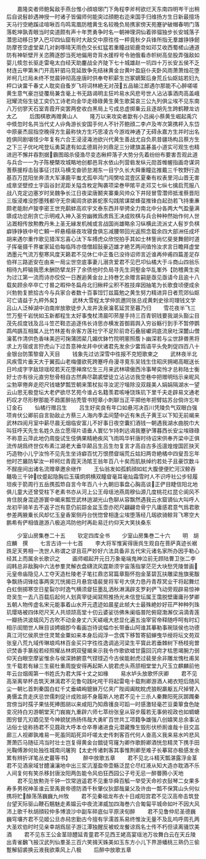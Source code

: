 <!-- { "loadSidebar": true } -->
　　嘉隆奕者师鲍髯敌手燕台惟小顔琅琊门下角程李斧柯欲烂天东南四明岑干出稍后自说髫龄遇神授一时诸子皆偏师何能突过顔鲍右迩来国手归维扬方生日新最擅场天马行空絶蹊迳喧啾百鸟鸣鸾凰防稽黄生名较晚负局携家傍天苑蹇驴破帽春明门落落乾坤孰青眼当时奕道颇有声十年贾勇争时名一朝神理洞仙着骅骝独步长安城落子濳思动移日梦入巴卭四仙窟有时大敌交中原徃徃一枰竟秋夕兵锋所指无羣雄铮铮劒防摩苍空虚堂棐几对剥啄晴天雨色交长虹猛若重瞳战钜鹿竒如邓艾收西蜀槎山通道防有神斩壁开关恣腾逐卽当死地偏用竒背水援桴号令驰俄看赤帜树高垒股弄强敌如婴儿倐忽长驱走雷电太白经天助鏖战全齐陡下七十城雄赵一坑四十万长安五侯不乏材连云甲第朱门开高轩驷马竞延致争先结袜黄金台黄叶盈庭仆夫卧风雨萧萧烛花堕斧柯几烂局未终不觉晨钟彻高座唐时供奉夸积薪生岂冢嫡繄后身荒丘仙妪姑若妇九枰口诀畱千春丈人耽奕自蚤岁飞将词林絶无对茂五品输江郎遇尔那能不心醉嗟嗟黄生意气豪岂徒覆局兼含毫上书无路谒明主狂吟易水风悲号世人沾沾事酒肉高盖峨冠耀流俗生徒工奕仍工诗老向金华走碌碌黄生黄生歌莫哀三公九列俱尘埃不见东南八万仞寥天石室青霞开奕罢两奁收白黑局上亏成总虚掷乗云且逐胡先生跨鹤鞭龙访太乙
　　后围棋歌再赠黄山人
　　隆万以来攻奕者歙有小吕闽小蔡黄生崛起禹穴中倐忽时名共当代丈人丱角游长安国手何人不针芥鲍顔二李卢及岑次第携枰入东岱中原豪杰屈指空晚得方生最称快方生巧思凌古今游戏神通了无碍永嘉方生并时出名姓俱同剧堪怪少年复有六合王浸浸渑池欲兴代黄生善战尤自负夙昔疆场构吕蔡方生之下三子优叱咤登坛勇莫逮有如孟德肩孙刘鼎足三分建旗盖碁虽小道实可观生也精进迥不懈并吞割据霸图刼杀侵渔尽变态楸枰落子大势分先着纷纷布要害吾观此道与兵合一一为子陈梗槩攻城略地创都邑背水依山列营砦发纵元勋首帷幄指画竒谋洞蓍蔡援桴击鼔事征讨跃马横戈奋骄怠湘东一目宁久长大舜重瞳迄推戴三千牧野行造基百万昆阳坐奔溃大军涿鹿平蚩尤孤卒鸿门闯樊哙混壹区夏秦有权表里河山晋无害成臯坚壁控土宇函谷封泥距关隘含枚定陶袭项梁巻甲隂平走邓艾七纵七擒启荒服八战八克定边塞岁时吴魏争长江日夜梁唐鬭夹寨乗风帅众下井陉冒雪濳师抵淮蔡晋阳三版浸难没卽墨残都守无奈阖闾贪欲甚蛇豕勾践隂谋桀蜂虿推锋白起劲若飞持重亷颇老能耐卢狻李密王世充鹬蚌高欢宇文泰东西并举骋全力南北中分各两大气盈量满隳成功忿削贪亡示明戒入神入圣穷幽微爲虏爲王决成败棋与兵合种种然始作何人世沾漑相传放勲教丹朱上圣无縁发机械或言战国尚雄略余习纵横此流派丈人髫岁负棋癖铮铮铁中号亡頼一枰悬榻昼夜攻寝食俱忘减腰带回光返照念载余四大部洲任成坏胡来遇尔重作歌见猎浑忘喜心汰下车搏虎众欣悦拍手其如士林訾尚忆斐旻舞劒时道子挥毫摄千界崔家延伯每临阵亦借僧超鼔豪迈雄才絶艺两间值怜汝求言日瞻拜虚堂洒墨元气流万壑寒风度天籁君不见休仁中正蚤已没待诏师言近谁再仲甫四篇差足存伯祥三路逝安在由来一局尘世空底事妻儿溺贪爱君不见巴卭仙橘大于斗商山四翁乐相待九枰输我愿未酬防擘龙肝了余债他时负局寻先生洞壑金华乱峯外【防稽黄生奕为过江第一流而诗亦佼佼一日邂逅黄金台上持巻乞余赠言嗣是亟见亟请今且逾十八载矣顾余卒卒亡寸晷之暇仲冬扁舟北归楸枰尘积不胜技痒因抽笔为长歌食顷便成余兴勃勃复摭拾古今与兵家合者数十百事饾饤兹篇勉之黄生努力精进异日者荒郊仙妪可亡请益于九枰外矣】
　　武林大雪程太学仲凯邀同张总戎黄刺史徐司理钱文学吕山人泛棹湖中泊南岸放歌徒步入龙井汲泉瀹茗延赏至暮乃归
　　雪花夜半飞三竺万壑千岩恍如玉新都程生太好事曳杖清晨叩茒屋手持三百青铜钱要我湖头豁尘目茂先叔度钱及吕斗笠芒鞋恣追逐伟长诗思亦横发首御肩舆入穷谷觞行到手不暂停鹦鹉鸬鷀互相属人比竹林差有余客方莲社宁不足阶前竒石叠层巘洞底流泉吐深麓山僧瀹茗作清供色香味美迥可掬蒲团棐几媚优鉢竹院明窻照薝卜幽深若与尘世辞昬黑将求上方宿或言狞虎山下过吾意神龙井中伏诸君先发余少畱爲语平头免刺促四百八十金银台防策黎睂入天目
　　钱象先过访深雪中徃报不克短歌柬之
　　武林夜半北风疾雪片垂天大于翼孤山老梅僵欲死跨蹇呼舟漫寻覔东吴钱生住昭庆拥褐高眠送长日吟成字字敌琼瑶皎若天花堕禅席忆生三月来武林啸傲西泠事琴奕怜才总称陆士衡好士亦有徐元直穷愁骨相自古然典尽鹴裘壁徒立沾沾访我空巷中把赠明珰示亲昵风尘勃窣倦奔走咫尺钱塘梦瓢笠朝来策杖拟寻汝泥泞堦除没双屐美人娟娟隔湖水一望云山思无极登坛大老俨欲尽艺苑今谁占名籍羡君咳唾饶珠玑下里千夫走辟易文通老朽叹才尽形秽那能不趋匿醉拈秃管书短章小刺聊当正平掷他年把臂姑苏台倘许忘年订金石
　　仙橘行赠吕生
　　吕生好奕良有年口如悬河决百川凭陵负气双眼白强项肯伏公卿前自言勍敌止方蔡三人海内季孟间楚中近有朱氏子黄王以下知无前朅来武林四阅月室中薪尽晨无烟临安富儿不好事日夜空囊扪酒钱一朝遇我湖水曲脱巾大叫狂呼天先生名姓久岳立愿得片语垂人寰忆乍持刺远谒我蹇驴薄暮西长安尘埃碌碌不称意云萍此地仍周旋试生伎俩果精絶疾风飞雨鸣华轩唐时待诏宋供奉齐梁中正俱流传胡爲终世仅布素江湖老大垂华颠吕生吕生勿复言才高自古多迍邅煌煌国匠抉天巧造物小儿宁汝怜不见先生坐诗癖百忧万恨攒睂端荒丘姑妇两竒絶橘中四叟吾忘年他时芒屫防挈汝一枰柯烂青霞天汤隂王翁年百八十矣而肌肤绰约若处子且豪饮数斗不酲座间出诸名流赠章邀余继作
　　王仙翁发如孤鹤顔如虹大腹便便贮河汉鲸吞鼇吸三千钟纹蹙起隐胸后玉璜炯炯横双瞳睂毫耳毫灿霜雪时人不识呼社公步轻履坦疾于箭周行五岳携孤笻自言今年百八十九朝旧事盘心胸高谈正俨目睫信阳北地俱儿童大还曾受柱下老素书亦从河上公王母瑶池燕周穆仙源几度桃花红昆仑阆风不肯住脱身混迹游寰中朅来瓢笠武林逍湖光山色聊从容飘然遇我云水窟谪仙大叫呼人龙初平骑羊去不返子岂有意仍前踪金盆玉壶亦咫尺翩翩竒骨宁凡庸感君意气爲君歌参差两腋乗长风却忆玉皇香案侧丹台恍惚曾相逢尘埃堕落经几刼欲骑鲸背飞寒空大鹏希有俨相值遨游八极追鸿防他时再赴易迁约仰天大笑扶桑东








　　少室山房集巻二十五
　　钦定四库全书
　　少室山房集巻二十六
　　明　胡应麟　撰
　　七言古诗一十七首
　　李大将军惟寅得唐呉生观自在菩萨真迹长裾跣足天男相一洗世人称谓之谬且荘严妙好六法具备非五代宋元诸名家所办因手勒心经其上而属余长歌识之
　　画师崛起开元日万象毫端鬼神泣前无顾陆曹卫张二李阎韩总非敌胸中六法参羣灵解衣盘礴流风霆斯须宇宙落指掌茫茫大块愁凭陵曽画元皇帝庙隐见人工夺天造杜陵老子笔扛鼎恣冩篇章豁怀抱金茎碧瓦扶雕梁旌旗冕黻争飘扬词锋绘事两突兀恍揭日月悬宫墙裴旻将军号大侠力恳丹青荐冥业干将起舞烂白虹倒掷寒空日星裂尔时逸气横须睂狂墨乱洒秋淋漓辟支罗刹俨飞动旁观辟易惊神竒吴生一去八百载后起何人划真宰徒闻冩照推扬光未信登坛属王霭脱壁庸庸孙梦卿五朝人物传虚名宋元能事着山水开元遗迹如晨星此帧大士最殊絶妙好荘严种种列珠玑璎珞被四体咫尺天人共颃颉高堂十仞云婆娑彷佛朱阑临普陀俯窥渤澥仅涓滴青莲一瓣扬洪波刼风万古吹不动金身丈六天嵯峨大悲显化遍五浊宰官帝释随呼呵有时幻相示闺閤世人眯目谈娉娥卽今看画岂待说幅巾长带垂山阿谁其摹勒事琬琰侯也功德真江河忆侯夙世住灵鹫金粟如来本身后阎浮一念偶下移暂寄貂蝉曳华绶将坛文苑双张皇八荒九域传琳琅鸡林百金买只字徃徃逸调追河梁生平寳此若垂棘树下杨枝宛曽识焚香手篆般若经照耀丛林炯双璧朅来示我令作歌欲嘘甘露回沉疴才枯思竭腕力弱仰天白眼空摩娑惟余与侯深肺腑意气铿铿迈今古侯能射虎过裴旻余非雕龙愧杜甫吴生千载若有縁三生裴杜重周旋安得再起斯人貌君虎头燕颔相堂堂九尺玉立麒麟前他年云台烟阁第一书姓氏为君大挥十丈之如椽
　　易水垆头放歌怀庆卿
　　君不见高渐离举杯击筑天淋漓君不见鲁句践叱咤干将起雷电十载荆卿游酒人褐衣短后随风尘一朝匕首刺秦国白虹千丈垂嶙峋貔貅万亿夹广陛阊阖眈眈虎狼睨羸躯五尺掉臂入勇慑孟贲走庆忌世儒刺促计成败胡不身履斯人地君不见十三杀人秦舞阳死灰踯躅秦宫傍当时孺子果怯死捧图胡以来咸阳乃知鼎镬良可蹈一时感激轻毫芒豆羮箪食色陡变况持白刃游朝堂天门峩峩九重辟六师七萃纷张皇从容步履若无事俯视政也如蜩螗图穷督亢刃廼见至今神貌犹扬扬伟哉大勇旷百世共工项籍争雄强八创嬉笑总余事沾沾俗士徒称扬君不见聂政大呼本仓卒専诸进食元潜藏豫生毁形伏桥厠谁哉十目交嵓廊三人视卿孰难易一死虽同蹈死异吁嗟太史传刺客百代何人奋高义我来易水吟悲风萧萧匹马随征鸿当时壮士岂复得黄金台舘徒穹窿为卿作歌酹卿酒恍忽精灵下携手田光鞠傅渺何处独徃城南问屠狗【太史传诸刺客其事惟荆卿至难子长摹冩亦极感发余累有辨折详笔丛史蕞等书】
　　醉中放歌五章
　　君不见北斗精天瓢湛露浮金茎君不见酒泉域甘醴瀼瀼地中出三浆沆瀣盈帝壶觞泛昆仑尽红液从知大造亦耽酒不乐人间复何有笑杀移封唐汝阳两缶能令风伯狂西园公子号无忌一醉瞢腾小天地
　　君不见放勲尧千钟一饮常逍遥君不见重华舜百觚一举受天命袗衣鼔琴二女果多寿多男祝神圣谁云至禹衰帝德防酒千秋肇仪狄鄙哉巢父及许由一瓢不保箕山头何似携将贮醁荡荡巍巍九州牧
　　君不见秦祖龙布衣十日咸阳宫君不见汉高帝击筑登台望天际驱山鞭石魑魅走素媪云中夜流涕威加四海巻六合匍匐平城命如叶不因大风沛上歌千秋胡顔较仲多博浪沙中副车碎底似平原浃旬醉
　　君不见鲁仲尼圣德巍巍穹壤齐君不见姬公旦赤舄忠勤古今擅有孚濡首系易终惟汝无量不及乱呜呼周孔两大圣欢伯时时见亲幸胡爲屈子游江潭独醒反被蛟龙餐谅爲名士传不朽但读离骚饮美酒
　　君不见东王公金茎琼醴延青童君不见西王姥高宴瑶池万妆舞白云在天丘陵出青雀飜飞报汉武列仙羣圣三百六笑揖天姝美如玉东方小儿下界游蟠桃三熟仍三偷蹔解貂裘换云液我欲乘风上八极
　　后醉中放歌五章
